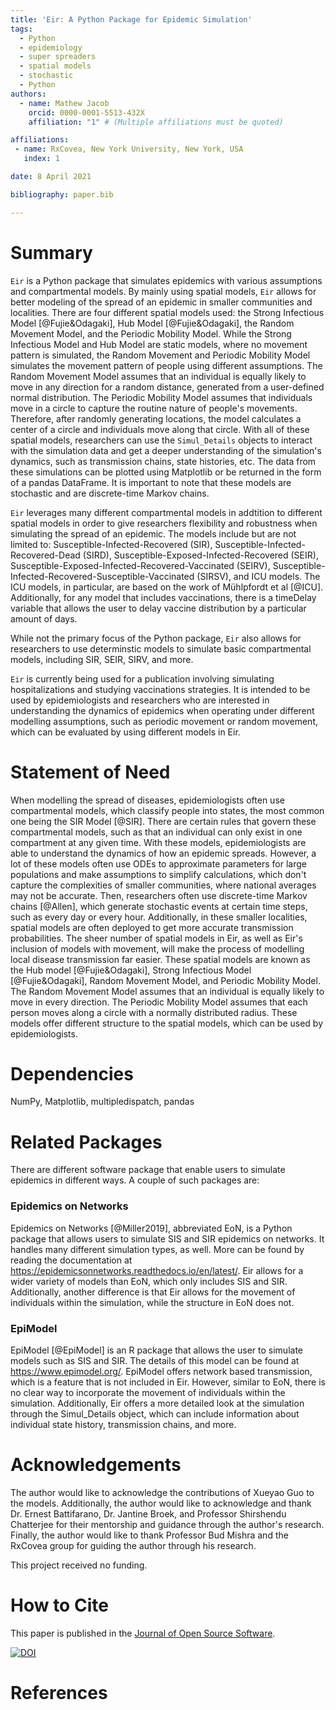 ```yaml
---
title: 'Eir: A Python Package for Epidemic Simulation'
tags:
  - Python
  - epidemiology
  - super spreaders
  - spatial models
  - stochastic
  - Python
authors:
  - name: Mathew Jacob
    orcid: 0000-0001-5513-432X
    affiliation: "1" # (Multiple affiliations must be quoted)

affiliations:
 - name: RxCovea, New York University, New York, USA
   index: 1

date: 8 April 2021

bibliography: paper.bib

---
```


# Summary

` Eir ` is a Python package that simulates epidemics with various assumptions and compartmental models. By mainly using spatial models, ` Eir ` allows for better modeling of the spread of an epidemic in smaller communities and localities. There are four different spatial models used: the Strong Infectious Model [@Fujie&Odagaki], Hub Model [@Fujie&Odagaki], the Random Movement Model, and the Periodic Mobility Model. While the Strong Infectious Model and Hub Model are static models, where no movement pattern is simulated, the Random Movement and Periodic Mobility Model simulates the movement pattern of people using different assumptions. The Random Movement Model assumes that an individual is equally likely to move in any direction for a random distance, generated from a user-defined normal distribution. The Periodic Mobility Model assumes that individuals move in a circle to capture the routine nature of people's movements. Therefore, after randomly generating locations, the model calculates a center of a circle and individuals move along that circle. With all of these spatial models, researchers can use the `Simul_Details` objects to interact with the simulation data and get a deeper understanding of the simulation's dynamics, such as transmission chains, state histories, etc. The data from these simulations can be plotted using Matplotlib or be returned in the form of a pandas DataFrame. It is important to note that these models are stochastic and are discrete-time Markov chains. 

` Eir ` leverages many different compartmental models in addtition to different spatial models in order to give researchers flexibility and robustness when simulating the spread of an epidemic. The models include but are not limited to: Susceptible-Infected-Recovered (SIR), Susceptible-Infected-Recovered-Dead (SIRD), Susceptible-Exposed-Infected-Recovered (SEIR), Susceptible-Exposed-Infected-Recovered-Vaccinated (SEIRV), Susceptible-Infected-Recovered-Susceptible-Vaccinated (SIRSV), and ICU models. The ICU models, in particular, are based on the work of Mühlpfordt et al [@ICU]. Additionally, for any model that includes vaccinations, there is a timeDelay variable that allows the user to delay vaccine distribution by a particular amount of days. 

While not the primary focus of the Python package, `Eir` also allows for researchers to use determinstic models to simulate basic compartmental models, including SIR, SEIR, SIRV, and more. 

`Eir` is currently being used for a publication involving simulating hospitalizations and studying vaccinations strategies. It is intended to be used by epidemiologists and researchers who are interested in understanding the dynamics of epidemics when operating under different modelling assumptions, such as periodic movement or random movement, which can be evaluated by using different models in Eir.

# Statement of Need

When modelling the spread of diseases, epidemiologists often use compartmental models, which classify people into states, the most common one being the SIR Model [@SIR]. There are certain rules that govern these compartmental models, such as that an individual can only exist in one compartment at any given time. With these models, epidemiologists are able to understand the dynamics of how an epidemic spreads. However, a lot of these models often use ODEs to approximate parameters for large populations and make assumptions to simplify calculations, which don't capture the complexities of smaller communities, where national averages may not be accurate. Then, researchers often use discrete-time Markov chains [@Allen], which generate stochastic events at certain time steps, such as every day or every hour. Additionally, in these smaller localities, spatial models are often deployed to get more accurate transmission probabilities. The sheer number of spatial models in Eir, as well as Eir's inclusion of models with movement, will make the process of modelling local disease transmission far easier. These spatial models are known as the Hub model [@Fujie&Odagaki], Strong Infectious Model [@Fujie&Odagaki], Random Movement Model, and Periodic Mobility Model. The Random Movement Model assumes that an individual is equally likely to move in every direction. The Periodic Mobility Model assumes that each person moves along a circle with a normally distributed radius. These models offer different structure to the spatial models, which can be used by epidemiologists. 


# Dependencies
NumPy, Matplotlib, multipledispatch, pandas

# Related Packages
There are different software package that enable users to simulate epidemics in different ways. A couple of such packages are:

### Epidemics on Networks

 Epidemics on Networks [@Miller2019], abbreviated EoN, is a Python package that allows users to simulate SIS and SIR epidemics on networks. It handles many different simulation types, as well. More can be found by reading the documentation at https://epidemicsonnetworks.readthedocs.io/en/latest/. Eir allows for a wider variety of models than EoN, which only includes SIS and SIR. Additionally, another difference is that Eir allows for the movement of individuals within the simulation, while the structure in EoN does not. 

### EpiModel

 EpiModel [@EpiModel] is an R package that allows the user to simulate models such as SIS and SIR. The details of this model can be found at https://www.epimodel.org/. EpiModel offers network based transmission, which is a feature that is not included in Eir. However, similar to EoN, there is no clear way to incorporate the movement of individuals within the simulation. Additionally, Eir offers a more detailed look at the simulation through the Simul_Details object, which can include information about individual state history, transmission chains, and more. 

# Acknowledgements
The author would like to acknowledge the contributions of Xueyao Guo to the models. Additionally, the author would like to acknowledge and thank Dr. Ernest Battifarano, Dr. Jantine Broek, and Professor Shirshendu Chatterjee for their mentorship and guidance through the author's research. Finally, the author would like to thank Professor Bud Mishra and the RxCovea group for guiding the author through his research. 

This project received no funding. 

# How to Cite

This paper is published in the [Journal of Open Source Software](https://joss.theoj.org/).

[![DOI](https://joss.theoj.org/papers/10.21105/joss.03247/status.svg)](https://doi.org/10.21105/joss.03247)

# References

